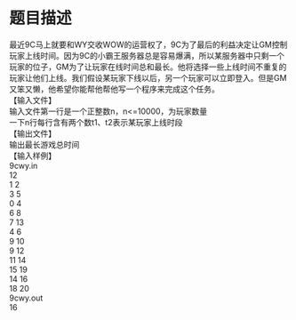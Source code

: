 # 题目描述


<p>最近9C马上就要和WY交收WOW的运营权了，9C为了最后的利益决定让GM控制玩家上线时间。因为9C的小霸王服务器总是容易爆满，所以某服务器中只剩一个玩家的位子，GM为了让玩家在线时间总和最长。他将选择一些上线时间不重复的玩家让他们上线。我们假设某玩家下线以后，另一个玩家可以立即登入。但是GM又笨又懒，他希望你能帮他帮他写一个程序来完成这个任务。 <br/>
【输入文件】 <br/>
输入文件第一行是一个正整数n，n&lt;=10000，为玩家数量 <br/>
一下n行每行含有两个数t1、t2表示某玩家上线时段 <br/>
【输出文件】 <br/>
输出最长游戏总时间 <br/>
【输入样例】 <br/>
9cwy.in<br/>
12<br/>
1 2<br/>
3 5<br/>
0 4<br/>
6 8<br/>
7 13<br/>
4 6<br/>
9 10<br/>
9 12<br/>
11 14<br/>
15 19<br/>
14 16<br/>
18 20<br/>
9cwy.out<br/>
16</p>
